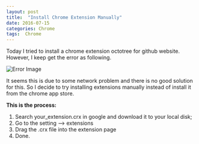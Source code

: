 ```yaml
---
layout: post
title:  "Install Chrome Extension Manually"
date: 2016-07-15
categories: Chrome
tags:  Chrome
---
```


Today I tried to install a chrome extension octotree for github website. However, I keep get the error as following.

![Error Image ]({{baseurl}}/images/error_Chrome_extension.png)

It seems this is due to some network problem and there is no good solution for this. So I decide to try installing extensions manually instead of install it from the chrome app store. 

**This is the process:**

1. Search your_extension.crx in google and download it to your local disk;
2. Go to the setting --> extensions
3. Drag the .crx file into the extension page 
4. Done.
